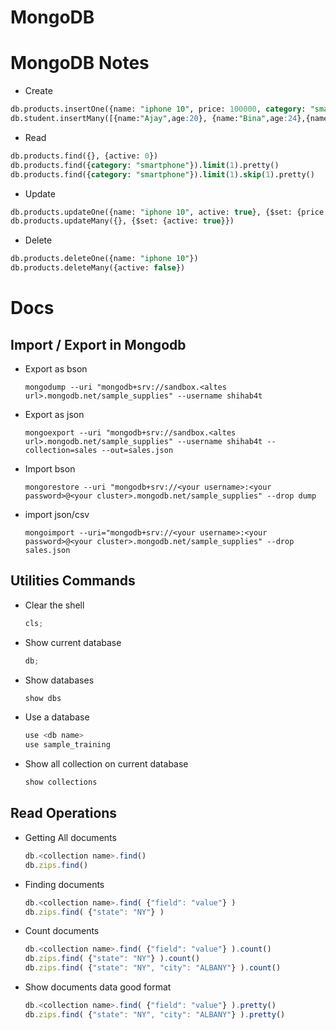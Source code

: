 # MongoDB

# MongoDB Notes

- Create

```sql
db.products.insertOne({name: "iphone 10", price: 100000, category: "smartphone", active: true})
db.student.insertMany([{name:"Ajay",age:20}, {name:"Bina",age:24},{name:"Ram",age:23}])
```

- Read

```sql
db.products.find({}, {active: 0})
db.products.find({category: "smartphone"}).limit(1).pretty()
db.products.find({category: "smartphone"}).limit(1).skip(1).pretty()
```

- Update

```sql
db.products.updateOne({name: "iphone 10", active: true}, {$set: {price: 120000}})
db.products.updateMany({}, {$set: {active: true}})
```

- Delete

```sql
db.products.deleteOne({name: "iphone 10"})
db.products.deleteMany({active: false})
```

# Docs

## Import / Export in Mongodb

- Export as bson
  ```
  mongodump --uri "mongodb+srv://sandbox.<altes url>.mongodb.net/sample_supplies" --username shihab4t
  ```
- Export as json
  ```
  mongoexport --uri "mongodb+srv://sandbox.<altes url>.mongodb.net/sample_supplies" --username shihab4t --collection=sales --out=sales.json
  ```
- Import bson
  ```
  mongorestore --uri "mongodb+srv://<your username>:<your password>@<your cluster>.mongodb.net/sample_supplies" --drop dump
  ```
- import json/csv
  ```
  mongoimport --uri="mongodb+srv://<your username>:<your password>@<your cluster>.mongodb.net/sample_supplies" --drop sales.json
  ```

## Utilities Commands

- Clear the shell
  ```js
  cls;
  ```
- Show current database
  ```js
  db;
  ```
- Show databases
  ```js
  show dbs
  ```
- Use a database
  ```js
  use <db name>
  use sample_training
  ```
- Show all collection on current database
  ```js
  show collections
  ```

## Read Operations

- Getting All documents
  ```js
  db.<collection name>.find()
  db.zips.find()
  ```
- Finding documents
  ```js
  db.<collection name>.find( {"field": "value"} )
  db.zips.find( {"state": "NY"} )
  ```
- Count documents
  ```js
  db.<collection name>.find( {"field": "value"} ).count()
  db.zips.find( {"state": "NY"} ).count()
  db.zips.find( {"state": "NY", "city": "ALBANY"} ).count()
  ```
- Show documents data good format
  ```js
  db.<collection name>.find( {"field": "value"} ).pretty()
  db.zips.find( {"state": "NY", "city": "ALBANY"} ).pretty()
  ```
